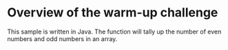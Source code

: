 # Overview of the warm-up challenge

This sample is written in Java. The function will tally up the number of even numbers and odd numbers in an array.
